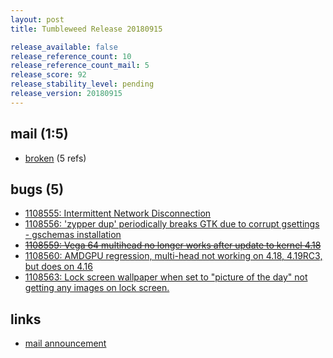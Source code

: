 ```yaml
---
layout: post
title: Tumbleweed Release 20180915

release_available: false
release_reference_count: 10
release_reference_count_mail: 5
release_score: 92
release_stability_level: pending
release_version: 20180915
---
```


## mail (1:5)

- [broken](https://lists.opensuse.org/opensuse-factory/2018-09/msg00065.html) (5 refs)

## bugs (5)

<!--more-->

- [1108555: Intermittent Network Disconnection](https://bugzilla.opensuse.org/show_bug.cgi?id=1108555)
- [1108556: 'zypper dup' periodically breaks GTK due to corrupt gsettings - gschemas installation](https://bugzilla.opensuse.org/show_bug.cgi?id=1108556)
- ~~[1108559: Vega 64 multihead no longer works after update to kernel 4.18](https://bugzilla.opensuse.org/show_bug.cgi?id=1108559)~~
- [1108560: AMDGPU regression, multi-head not working on 4.18, 4.19RC3, but does on 4.16](https://bugzilla.opensuse.org/show_bug.cgi?id=1108560)
- [1108563: Lock screen wallpaper when set to "picture of the day" not getting any images on lock screen.](https://bugzilla.opensuse.org/show_bug.cgi?id=1108563)



## links

- [mail announcement](https://lists.opensuse.org/opensuse-factory/2018-09/msg00061.html)
